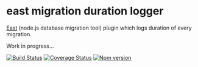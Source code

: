 # east migration duration logger

[East](https://github.com/okv/east) (node.js database migration tool)
plugin which logs duration of every migration.

Work in progress...

[![Build Status](https://travis-ci.org/okv/east-migration-duration-logger.svg?branch=master)](https://travis-ci.org/okv/east-migration-duration-logger)
[![Coverage Status](https://coveralls.io/repos/github/okv/east-migration-duration-logger/badge.svg)](https://coveralls.io/github/okv/east-migration-duration-logger)
[![Npm version](https://img.shields.io/npm/v/east-migration-duration-logger.svg)](https://www.npmjs.org/package/east-migration-duration-logger)
